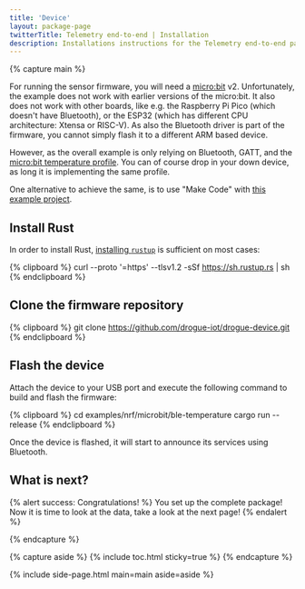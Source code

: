 ```yaml
---
title: 'Device'
layout: package-page
twitterTitle: Telemetry end-to-end | Installation
description: Installations instructions for the Telemetry end-to-end package.
---
```


{% capture main %}

For running the sensor firmware, you will need a [micro:bit](https://microbit.org/) v2. Unfortunately, the example
does not work with earlier versions of the micro:bit. It also does not work with other boards, like e.g. the
Raspberry Pi Pico (which doesn't have Bluetooth), or the ESP32 (which has different CPU architecture: Xtensa or RISC-V).
As also the Bluetooth driver is part of the firmware, you cannot simply flash it to a different ARM based device.

However, as the overall example is only relying on Bluetooth, GATT, and the [micro:bit temperature profile](https://lancaster-university.github.io/microbit-docs/resources/bluetooth/bluetooth_profile.html). You can of
course drop in your down device, as long it is implementing the same profile.

One alternative to achieve the same, is to use "Make Code" with [this example project](https://makecode.microbit.org/_CcAYtycF5Tvy).

## Install Rust

In order to install Rust, [installing `rustup`](https://www.rust-lang.org/tools/install) is sufficient on most cases:

{% clipboard %}
curl --proto '=https' --tlsv1.2 -sSf https://sh.rustup.rs | sh
{% endclipboard %}

## Clone the firmware repository

{% clipboard %}
git clone https://github.com/drogue-iot/drogue-device.git
{% endclipboard %}

## Flash the device

Attach the device to your USB port and execute the following command to build and flash the firmware:

{% clipboard %}
cd examples/nrf/microbit/ble-temperature
cargo run --release
{% endclipboard %}

Once the device is flashed, it will start to announce its services using Bluetooth.

## What is next?

{% alert success: Congratulations! %}
You set up the complete package! Now it is time to look at the data, take a look at the next page!
{% endalert %}

{% endcapture %}

{% capture aside %}
{% include toc.html sticky=true %}
{% endcapture %}

{% include side-page.html main=main aside=aside %}
